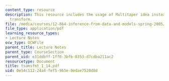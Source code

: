 ```yaml
---
content_type: resource
description: This resource includes the usage of Multitaper idea instead of Fourier
  transform.
file: /media/courses/12-864-inference-from-data-and-models-spring-2005/0e54c11224a4fef5965e0edae7528d8d_tsamsfmt_1_14.pdf
file_type: application/pdf
learning_resource_types:
- Lecture Notes
ocw_type: OCWFile
parent_title: Lecture Notes
parent_type: CourseSection
parent_uid: e31ddbff-1ff0-3bfb-0353-d7cdba211ac2
resourcetype: Document
title: tsamsfmt_1_14.pdf
uid: 0e54c112-24a4-fef5-965e-0edae7528d8d
---
```

